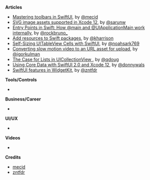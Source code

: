 
**Articles**

* [Mastering toolbars in SwiftUI](https://swiftwithmajid.com/2020/07/15/mastering-toolbars-in-swiftui/), by [@mecid](https://twitter.com/mecid)
* [SVG image assets supported in Xcode 12](https://sarunw.com/posts/svg-image-assets-supported-in-xcode12/), by [@sarunw](https://twitter.com/sarunw)
* [Entry Points in Swift: How @main and @UIApplicationMain work internally](https://swiftrocks.com/entry-points-swift-uiapplicationmain-main), by [@rockbruno_](https://twitter.com/rockbruno_)
* [Add resources to Swift packages](https://useyourloaf.com/blog/add-resources-to-swift-packages/), by [@kharrison](https://twitter.com/kharrison)
* [Self-Sizing UITableView Cells with SwiftUI](https://noahgilmore.com/blog/swiftui-self-sizing-cells/), by [@noahsark769](https://twitter.com/noahsark769)
* [Converting slow motion video to an URL asset for upload](https://blog.kulman.sk/converting-slow-motion-video-to-url-asset/), by [@igorkulman](https://twitter.com/igorkulman)
* [The Case for Lists in UICollectionView ](https://pspdfkit.com/blog/2020/the-case-for-lists-in-uicollectionview/), by [@qdoug](https://twitter.com/qdoug)
* [Using Core Data with SwiftUI 2.0 and Xcode 12](https://www.donnywals.com/using-core-data-with-swiftui-2-0-and-xcode-12/), by [@donnywals](https://twitter.com/donnywals/)
* [SwiftUI features in WidgetKit](https://www.fivestars.blog/code/swiftui-widgetkit.html), by [@zntfdr](https://twitter.com/zntfdr)

**Tools/Controls**

* 

**Business/Career**

* 

**UI/UX**

* 

**Videos**

* 

**Credits**

* [mecid](https://github.com/mecid)
* [zntfdr](https://github.com/zntfdr)
